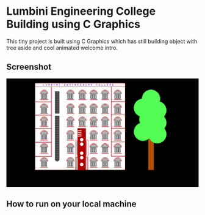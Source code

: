 # Lumbini Engineering College Building using C Graphics
This tiny project is built using C Graphics which has still building object with tree aside and cool animated welcome intro.

## Screenshot

![alt text](https://github.com/milantarami/LEC-building-using-C-Graphics/blob/master/Screenshot.png)

## How to run on your local machine
